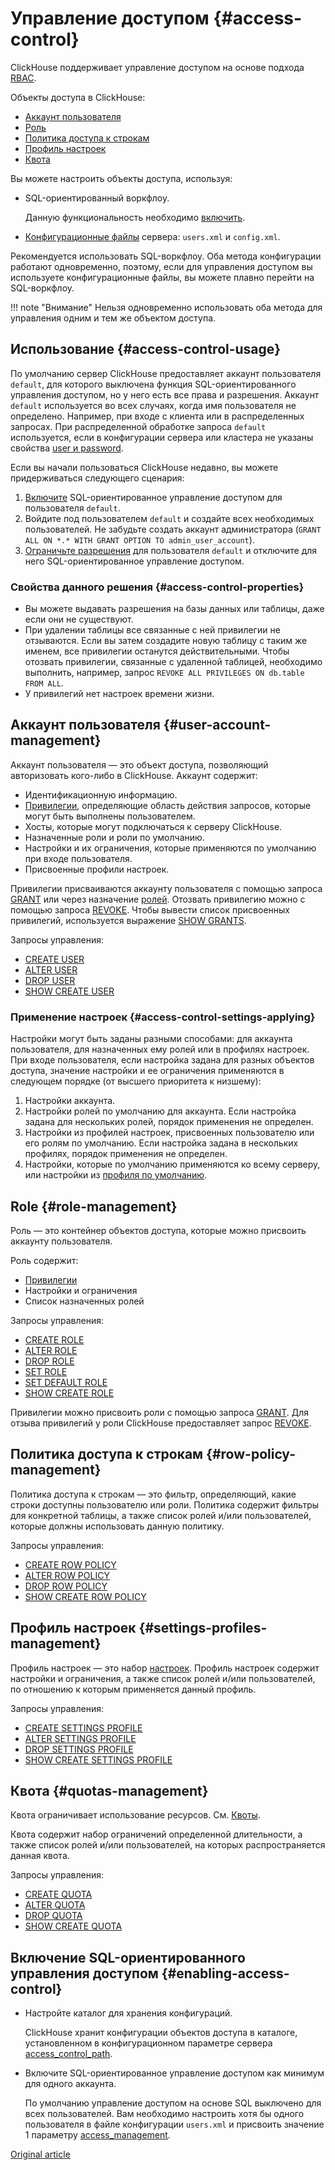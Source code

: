 # Управление доступом {#access-control}

ClickHouse поддерживает управление доступом на основе подхода [RBAC](https://ru.wikipedia.org/wiki/Управление_доступом_на_основе_ролей).

Объекты доступа в ClickHouse:

- [Аккаунт пользователя](#user-account-management)
- [Роль](#role-management)
- [Политика доступа к строкам](#row-policy-management)
- [Профиль настроек](#settings-profiles-management)
- [Квота](#quotas-management)

Вы можете настроить объекты доступа, используя:

- SQL-ориентированный воркфлоу.

    Данную функциональность необходимо [включить](#enabling-access-control).

- [Конфигурационные файлы](configuration-files.md) сервера: `users.xml` и `config.xml`.

Рекомендуется использовать SQL-воркфлоу. Оба метода конфигурации работают одновременно, поэтому, если для управления доступом вы используете конфигурационные файлы, вы можете плавно перейти на SQL-воркфлоу.

!!! note "Внимание"
    Нельзя одновременно использовать оба метода для управления одним и тем же объектом доступа.


## Использование {#access-control-usage}

По умолчанию сервер ClickHouse предоставляет аккаунт пользователя `default`, для которого выключена функция SQL-ориентированного управления доступом, но у него есть все права и разрешения. Аккаунт `default` используется во всех случаях, когда имя пользователя не определено. Например, при входе с клиента или в распределенных запросах. При распределенной обработке запроса `default` используется, если в конфигурации сервера или кластера не указаны свойства [user и password](../engines/table-engines/special/distributed.md).

Если вы начали пользоваться ClickHouse недавно, вы можете придерживаться следующего сценария:

1. [Включите](#enabling-access-control) SQL-ориентированное управление доступом для пользователя `default`.
2. Войдите под пользователем `default` и создайте всех необходимых пользователей. Не забудьте создать аккаунт администратора (`GRANT ALL ON *.* WITH GRANT OPTION TO admin_user_account`).
3. [Ограничьте разрешения](settings/permissions-for-queries.md#permissions_for_queries) для пользователя `default` и отключите для него SQL-ориентированное управление доступом.

### Свойства данного решения {#access-control-properties}

- Вы можете выдавать разрешения на базы данных или таблицы, даже если они не существуют.
- При удалении таблицы все связанные с ней привилегии не отзываются. Если вы затем создадите новую таблицу с таким же именем, все привилегии останутся действительными. Чтобы отозвать привилегии, связанные с удаленной таблицей, необходимо выполнить, например, запрос `REVOKE ALL PRIVILEGES ON db.table FROM ALL`.
- У привилегий нет настроек времени жизни.

## Аккаунт пользователя {#user-account-management}

Аккаунт пользователя — это объект доступа, позволяющий авторизовать кого-либо в ClickHouse. Аккаунт содержит:

- Идентификационную информацию.
- [Привилегии](../sql-reference/statements/grant.md#grant-privileges), определяющие область действия запросов, которые могут быть выполнены пользователем.
- Хосты, которые могут подключаться к серверу ClickHouse.
- Назначенные роли и роли по умолчанию.
- Настройки и их ограничения, которые применяются по умолчанию при входе пользователя.
- Присвоенные профили настроек.

Привилегии присваиваются аккаунту пользователя с помощью запроса [GRANT](../sql-reference/statements/grant.md) или через назначение [ролей](#role-management). Отозвать привилегию можно с помощью запроса [REVOKE](../sql-reference/statements/revoke.md). Чтобы вывести список присвоенных привилегий, используется выражение [SHOW GRANTS](../sql-reference/statements/show.md#show-grants-statement).

Запросы управления:

- [CREATE USER](../sql-reference/statements/create.md#create-user-statement)
- [ALTER USER](../sql-reference/statements/alter.md#alter-user-statement)
- [DROP USER](../sql-reference/statements/misc.md#drop-user-statement)
- [SHOW CREATE USER](../sql-reference/statements/show.md#show-create-user-statement)

### Применение настроек {#access-control-settings-applying}

Настройки могут быть заданы разными способами: для аккаунта пользователя, для назначенных ему ролей или в профилях настроек. При входе пользователя, если настройка задана для разных объектов доступа, значение настройки и ее ограничения применяются в следующем порядке (от высшего приоритета к низшему):

1. Настройки аккаунта.
2. Настройки ролей по умолчанию для аккаунта. Если настройка задана для нескольких ролей, порядок применения не определен.
3. Настройки из профилей настроек, присвоенных пользователю или его ролям по умолчанию. Если настройка задана в нескольких профилях, порядок применения не определен.
4. Настройки, которые по умолчанию применяются ко всему серверу, или настройки из [профиля по умолчанию](server-configuration-parameters/settings.md#default-profile).


## Role {#role-management}

Роль — это контейнер объектов доступа, которые можно присвоить аккаунту пользователя.

Роль содержит:

- [Привилегии](../sql-reference/statements/grant.md#grant-privileges)
- Настройки и ограничения
- Список назначенных ролей

Запросы управления:

- [CREATE ROLE](../sql-reference/statements/create.md#create-role-statement)
- [ALTER ROLE](../sql-reference/statements/alter.md#alter-role-statement)
- [DROP ROLE](../sql-reference/statements/misc.md#drop-role-statement)
- [SET ROLE](../sql-reference/statements/misc.md#set-role-statement)
- [SET DEFAULT ROLE](../sql-reference/statements/misc.md#set-default-role-statement)
- [SHOW CREATE ROLE](../sql-reference/statements/show.md#show-create-role-statement)

Привилегии можно присвоить роли с помощью запроса [GRANT](../sql-reference/statements/grant.md). Для отзыва привилегий у роли ClickHouse предоставляет запрос [REVOKE](../sql-reference/statements/revoke.md).

## Политика доступа к строкам {#row-policy-management}

Политика доступа к строкам — это фильтр, определяющий, какие строки доступны пользователю или роли. Политика содержит фильтры для конкретной таблицы, а также список ролей и/или пользователей, которые должны использовать данную политику.

Запросы управления:

- [CREATE ROW POLICY](../sql-reference/statements/create.md#create-row-policy-statement)
- [ALTER ROW POLICY](../sql-reference/statements/alter.md#alter-row-policy-statement)
- [DROP ROW POLICY](../sql-reference/statements/misc.md#drop-row-policy-statement)
- [SHOW CREATE ROW POLICY](../sql-reference/statements/show.md#show-create-row-policy-statement)


## Профиль настроек {#settings-profiles-management}

Профиль настроек — это набор [настроек](settings/index.md). Профиль настроек содержит настройки и ограничения, а также список ролей и/или пользователей, по отношению к которым применяется данный профиль.

Запросы управления:

- [CREATE SETTINGS PROFILE](../sql-reference/statements/create.md#create-settings-profile-statement)
- [ALTER SETTINGS PROFILE](../sql-reference/statements/alter.md#alter-settings-profile-statement)
- [DROP SETTINGS PROFILE](../sql-reference/statements/misc.md#drop-settings-profile-statement)
- [SHOW CREATE SETTINGS PROFILE](../sql-reference/statements/show.md#show-create-settings-profile-statement)


## Квота {#quotas-management}

Квота ограничивает использование ресурсов. См. [Квоты](quotas.md).

Квота содержит набор ограничений определенной длительности, а также список ролей и/или пользователей, на которых распространяется данная квота.

Запросы управления:

- [CREATE QUOTA](../sql-reference/statements/create.md#create-quota-statement)
- [ALTER QUOTA](../sql-reference/statements/alter.md#alter-quota-statement)
- [DROP QUOTA](../sql-reference/statements/misc.md#drop-quota-statement)
- [SHOW CREATE QUOTA](../sql-reference/statements/show.md#show-create-quota-statement)


## Включение SQL-ориентированного управления доступом {#enabling-access-control}

- Настройте каталог для хранения конфигураций.

    ClickHouse хранит конфигурации объектов доступа в каталоге, установленном в конфигурационном параметре сервера [access_control_path](server-configuration-parameters/settings.md#access_control_path).

- Включите SQL-ориентированное управление доступом как минимум для одного аккаунта.

    По умолчанию управление доступом на основе SQL выключено для всех пользователей. Вам необходимо настроить хотя бы одного пользователя в файле конфигурации `users.xml` и присвоить значение 1 параметру [access_management](settings/settings-users.md#access_management-user-setting).


[Original article](https://clickhouse.tech/docs/ru/operations/access_rights/) <!--hide-->

